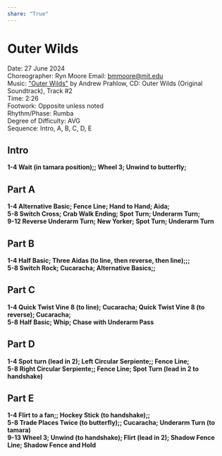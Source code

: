 ```yaml
---  
share: "True"  
---  
```

  
# Outer Wilds  
Date: 27 June 2024  
Choreographer: Ryn Moore     Email: bmmoore@mit.edu  
Music: ["Outer Wilds"](https://open.spotify.com/track/25lTenJPmSfwCRZi2hjCcB?si=e3f2b81251a14c50) by Andrew Prahlow, CD: Outer Wilds (Original Soundtrack), Track #2  
Time: 2:26  
Footwork: Opposite unless noted   
Rhythm/Phase: Rumba   
Degree of Difficulty: AVG  
Sequence: Intro, A, B, C, D, E  
  
## Intro  
**1-4     Wait (in tamara position);; Wheel 3; Unwind to butterfly;**  
## Part A  
**1-4     Alternative Basic; Fence Line; Hand to Hand; Aida;**  
**5-8     Switch Cross; Crab Walk Ending; Spot Turn; Underarm Turn;**  
**9-12     Reverse Underarm Turn; New Yorker; Spot Turn; Underarm Turn**  
  
## Part B  
**1-4     Half Basic; Three Aidas (to line, then reverse, then line);;;**  
**5-8     Switch Rock; Cucaracha; Alternative Basics;;**  
## Part C  
**1-4     Quick Twist Vine 8 (to line); Cucaracha; Quick Twist Vine 8 (to reverse); Cucaracha;**  
**5-8     Half Basic; Whip; Chase with Underarm Pass**  
## Part D  
**1-4     Spot turn (lead in 2); Left Circular Serpiente;; Fence Line;**  
**5-8     Right Circular Serpiente;; Fence Line; Spot Turn (lead in 2 to handshake)**  
## Part E  
**1-4     Flirt to a fan;; Hockey Stick (to handshake);;**  
**5-8     Trade Places Twice (to butterfly);; Cucaracha; Underarm Turn (to tamara)**  
**9-13     Wheel 3; Unwind (to handshake); Flirt (lead in 2); Shadow Fence Line; Shadow Fence and Hold**  
